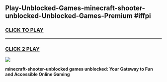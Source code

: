 
## Play-Unblocked-Games-minecraft-shooter-unblocked-Unblocked-Games-Premium #iffpi
<h3>
<a href="https://premium.freeplayer.one?title=minecraft-shooter-unblocked&ref=12M">CLICK TO PLAY</a></h3>
<hr>

<h3>
<a href="https://premium.freeplayer.one?title=minecraft-shooter-unblocked&ref=12M">CLICK 2 PLAY</a>
  
</h3>

<a href="https://premium.freeplayer.one?title=minecraft-shooter-unblocked&ref=12M"><img src="https://clearcache.store/games.png"></a>


**minecraft-shooter-unblocked games unblocked: Your Gateway to Fun and Accessible Online Gaming**
